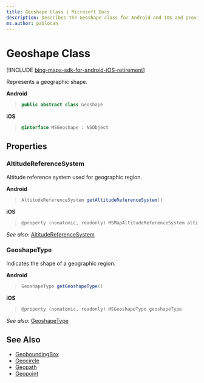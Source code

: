 ```yaml
---
title: Geoshape Class | Microsoft Docs
description: Describes the Geoshape class for Android and IOS and provides the class' properties and additional references.
ms.author: pablocan
---
```


# Geoshape Class

[!INCLUDE [bing-maps-sdk-for-android-iOS-retirement](../../includes/bing-maps-sdk-for-android-iOS-retirement.md)]

Represents a geographic shape.

**Android**

>```java
> public abstract class Geoshape
>```

**iOS**

>```objectivec
> @interface MSGeoshape : NSObject
>```

## Properties

### AltitudeReferenceSystem

Altitude reference system used for geographic region.

**Android**

>```java
> AltitudeReferenceSystem getAltitudeReferenceSystem()
>```

**iOS**

>```objectivec
> @property (nonatomic, readonly) MSMapAltitudeReferenceSystem altitudeReferenceSystem
>```

_See also:_ [AltitudeReferenceSystem](AltitudeReferenceSystem-enumeration.md)

### GeoshapeType

Indicates the shape of a geographic region.

**Android**

>```java
> GeoshapeType getGeoshapeType()
>```

**iOS**

>```objectivec
> @property (nonatomic, readonly) MSGeoshapeType geoshapeType
>```

_See also:_ [GeoshapeType](GeoshapeType-enumeration.md)

## See Also

* [GeoboundingBox](Geoboundingbox-class.md)
* [Geocircle](Geocircle-class.md)
* [Geopath](Geopath-class.md)
* [Geopoint](Geopoint-class.md)